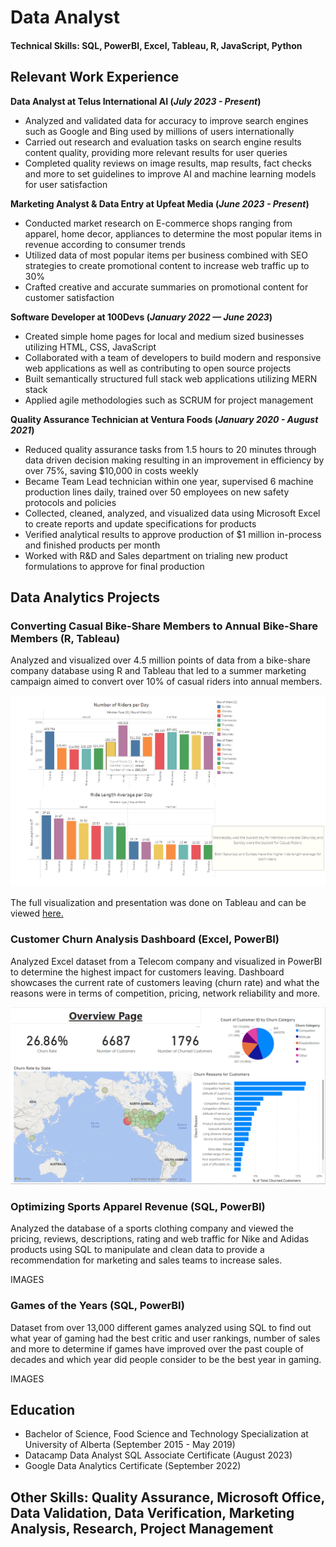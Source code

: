 # Data Analyst

#### Technical Skills: SQL, PowerBI, Excel, Tableau, R, JavaScript, Python


## Relevant Work Experience
**Data Analyst at Telus International AI (_July 2023 - Present_)**
- Analyzed and validated data for accuracy to improve search engines such as Google and Bing used by millions of users internationally
- Carried out research and evaluation tasks on search engine results content quality, providing more relevant results for user queries
- Completed quality reviews on image results, map results, fact checks and more to set guidelines to improve AI and machine learning models for user satisfaction
  

**Marketing Analyst & Data Entry at Upfeat Media (_June 2023 - Present_)**
- Conducted market research on E-commerce shops ranging from apparel, home decor, appliances to determine the most popular items in revenue according to consumer trends
- Utilized data of most popular items per business combined with SEO strategies to create promotional content to increase web traffic up to 30%
- Crafted creative and accurate summaries on promotional content for customer satisfaction
  

**Software Developer at 100Devs (_January 2022 — June 2023_)**
- Created simple home pages for local and medium sized businesses utilizing HTML, CSS, JavaScript
-	Collaborated with a team of developers to build modern and responsive web applications as well as contributing to open source projects
- Built semantically structured full stack web applications utilizing MERN stack
-	Applied agile methodologies such as SCRUM for project management
  

**Quality Assurance Technician at Ventura Foods (_January 2020 - August 2021_)**
- Reduced quality assurance tasks from 1.5 hours to 20 minutes through data driven decision making resulting in an improvement in efficiency by over 75%, saving $10,000 in costs weekly
- Became Team Lead technician within one year, supervised 6 machine production lines daily, trained over 50 employees on new safety protocols and policies
- Collected, cleaned, analyzed, and visualized data using Microsoft Excel to create reports and update specifications for products
- Verified analytical results to approve production of $1 million in-process and finished products per month
- Worked with R&D and Sales department on trialing new product formulations to approve for final production
  


## Data Analytics Projects
### Converting Casual Bike-Share Members to Annual Bike-Share Members (R, Tableau)

Analyzed and visualized over 4.5 million points of data from a bike-share company database using R and Tableau that led to a summer marketing campaign aimed to convert over 10% of casual riders into annual members.

![Tableau Image](/assets/Bike%20Share%20Tableau%20Image.PNG)

The full visualization and presentation was done on Tableau and can be viewed [here.](https://public.tableau.com/app/profile/visan2980/viz/DataAnalyticsProjectDashboard/Story1#1)

### Customer Churn Analysis Dashboard (Excel, PowerBI)

Analyzed Excel dataset from a Telecom company and visualized in PowerBI to determine the highest impact for customers leaving. Dashboard showcases the current rate of customers leaving (churn rate) and what the reasons were in terms of competition, pricing, network reliability and more. 

![Customer Churn Dashboard](/assets/Churning%20Customers%20Analysis%20Dashboard.PNG)


### Optimizing Sports Apparel Revenue (SQL, PowerBI)

Analyzed the database of a sports clothing company and viewed the pricing, reviews, descriptions, rating and web traffic for Nike and Adidas products using SQL to manipulate and clean data to provide a recommendation for marketing and sales teams to increase sales. 

IMAGES

### Games of the Years (SQL, PowerBI)

Dataset from over 13,000 different games analyzed using SQL to find out what year of gaming had the best critic and user rankings, number of sales and more to determine if games have improved over the past couple of decades and which year did people consider to be the best year in gaming.

IMAGES


## Education
- Bachelor of Science, Food Science and Technology Specialization at University of Alberta (September 2015 - May 2019)
- Datacamp Data Analyst SQL Associate Certificate (August 2023)
- Google Data Analytics Certificate (September 2022)

## Other Skills: Quality Assurance, Microsoft Office, Data Validation, Data Verification, Marketing Analysis, Research, Project Management








